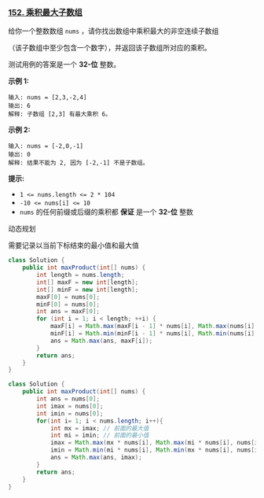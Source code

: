 ### [152. 乘积最大子数组](https://leetcode.cn/problems/maximum-product-subarray/)

给你一个整数数组 `nums` ，请你找出数组中乘积最大的非空连续子数组

（该子数组中至少包含一个数字），并返回该子数组所对应的乘积。

测试用例的答案是一个 **32-位** 整数。



**示例 1:**

```
输入: nums = [2,3,-2,4]
输出: 6
解释: 子数组 [2,3] 有最大乘积 6。
```

**示例 2:**

```
输入: nums = [-2,0,-1]
输出: 0
解释: 结果不能为 2, 因为 [-2,-1] 不是子数组。
```

 

**提示:**

- `1 <= nums.length <= 2 * 104`
- `-10 <= nums[i] <= 10`
- `nums` 的任何前缀或后缀的乘积都 **保证** 是一个 **32-位** 整数







动态规划

需要记录以当前下标结束的最小值和最大值

```java
class Solution {
    public int maxProduct(int[] nums) {
        int length = nums.length;
        int[] maxF = new int[length];
        int[] minF = new int[length];
        maxF[0] = nums[0];
        minF[0] = nums[0];
        int ans = maxF[0];
        for (int i = 1; i < length; ++i) {
            maxF[i] = Math.max(maxF[i - 1] * nums[i], Math.max(nums[i], minF[i - 1] * nums[i]));
            minF[i] = Math.min(minF[i - 1] * nums[i], Math.min(nums[i], maxF[i - 1] * nums[i]));
            ans = Math.max(ans, maxF[i]);
        }
        return ans;
    }
}


```







```java
class Solution {
    public int maxProduct(int[] nums) {
        int ans = nums[0];
        int imax = nums[0];
        int imin = nums[0];
        for(int i= 1; i < nums.length; i++){
            int mx = imax; // 前面的最大值
            int mi = imin; // 前面的最小值
            imax = Math.max(mx * nums[i], Math.max(mi * nums[i], nums[i]));
            imin = Math.min(mi * nums[i], Math.min(mx * nums[i], nums[i]));
            ans = Math.max(ans, imax);
        }
        return ans;
    }
}
```


